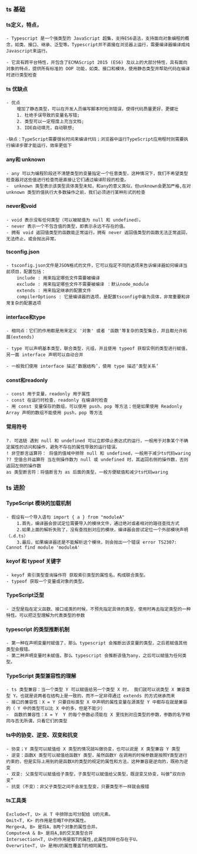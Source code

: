 ### ts 基础

#### ts定义，特点，

    - Typescript 是一个强类型的 JavaScript 超集，支持ES6语法，支持面向对象编程的概念，如类、接口、继承、泛型等。Typescript并不直接在浏览器上运行，需要编译器编译成纯Javascript来运行。

    - 它具有跨平台特性，并包含了ECMAScript 2015 (ES6) 及以上的大部分特性，具有面向对象的特点，提供所有标准的 OOP 功能，如类、接口和模块，使用静态类型并帮助代码在编译时进行类型检查

#### ts 优缺点
    - 优点
        增加了静态类型，可以在开发人员编写脚本时检测错误，使得代码质量更好，更健壮
        1. 杜绝手误导致的变量名写错;
        2. 类型可以一定程度上充当文档;
        3. IDE自动填充，自动联想;

    -缺点：TypeScript需要很长时间来编译代码；浏览器中运行TypeScript应用程时则需要执行编译步骤才能运行，效率更低下
        
#### any和 unknown
    - any 可以为编程阶段还不清楚类型的变量指定一个任意类型，这种情况下，我们不希望类型检查器对这些值进行检查而是直接让它们通过编译阶段的检查。
    -  unknown 类型表示该类型具体类型未知，和any的意义类似，但unknown会更加严格,在对 unknown 类型的值执行大多数操作之前，我们必须进行某种形式的检查

#### never和void
    - void 表示没有任何类型（可以被赋值为 null 和 undefined）。
    - never 表示一个不包含值的类型，即表示永远不存在的值。
    - 拥有 void 返回值类型的函数能正常运行。拥有 never 返回值类型的函数无法正常返回，无法终止，或会抛出异常。

####  tsconfig.json
    - tsconfig.json文件是JSON格式的文件，它可以指定不同的选项来告诉编译器如何编译当前项目，配置包括：
        include : 用来指定哪些文件需要被编译
        exclude : 用来指定哪些文件不需要被编译 ：默认node_module
        extends : 用来指定继承的配置文件
        compilerOptions : 它是编译器的选项，是配置tsconfig中最为具体，非常重要和非常复杂的配置选项

#### interface和type

    - 相同点：它们的作用都是用来定义 '对象' 或者 '函数'等复杂的类型集合，并且都允许拓展(extends)

    - type 可以声明基本类型，联合类型，元组，并且使用 typeof 获取实例的类型进行赋值，另一面 interface 声明可以自动合并

    - 一般我们使用 interface 描述‘数据结构’，使用 type 描述‘类型关系’

#### const和readonly
    - const 用于变量，readonly 用于属性
    - const 在运行时检查，readonly 在编译时检查
    - 用 const 变量保存的数组，可以使用 push，pop 等方法；但是如果使用 Readonly Array 声明的数组不能使用 push，pop 等方法

#### 常用符号
    ?. 可选链 遇到 null 和 undefined 可以立即停止表达式的运行，一般用于对象某个不确定属性的访问和操作，避免不存在的属性导致的运行错误。
    ! 非空断言运算符： 将值的值域中排除 null 和 undefined，一般用于减少ts代码waring
    ?? 空值合并运算符 当左侧操作数为 null 或 undefined 时，其返回右侧的操作数，否则返回左侧的操作数
    as 类型断言符：将值断言为 as 后面的类型，一般方便赋值和减少ts代码waring

### ts 进阶

#### TypeScript 模块的加载机制
    - 假设有一个导入语句 import { a } from "moduleA"
        1.首先，编译器会尝试定位需要导入的模块文件，通过绝对或者相对的路径查找方式
        2.如果上面的解析失败了，没有查找到对应的模块，编译器会尝试定位一个外部模块声明（.d.ts）
        3.最后，如果编译器还是不能解析这个模块，则会抛出一个错误 error TS2307: Cannot find module 'moduleA'

####  keyof 和 typeof 关键字
    - keyof 索引类型查询操作符 获取索引类型的属性名，构成联合类型。
    - typeof 获取一个变量或对象的类型。

#### TypeScript泛型
    - 泛型是指在定义函数、接口或类的时候，不预先指定具体的类型，使用时再去指定类型的一种特性。可以把泛型理解为代表类型的参数

#### typescript 的类型推断机制

    - 第一种在声明变量时赋值了，那么 typescript 会推断出该变量的类型，之后若赋值其他类型会报错。
    - 第二种声明变量时未赋值，那么 typescript 会推断该值为any，之后可以赋值为任何类型。

#### TypeScript 类型兼容性的理解

    - ts 类型兼容：当一个类型 Y 可以赋值给另一个类型 X 时， 我们就可以说类型 X 兼容类型 Y。也就是说两者在结构上是一致的，而不一定非得通过 extends 的方式继承而来
    - 接口的兼容性：X = Y 只要目标类型 X 中声明的属性变量在源类型 Y 中都存在就是兼容的（ Y 中的类型可以比 X 中的多，但是不能少）
    -  函数的兼容性：X = Y  Y 的每个参数必须能在 X 里找到对应类型的参数，参数的名字相同与否无所谓，只看它们的类型

#### ts中的协变、逆变、双变和抗变

    - 协变；Y 类型可以赋值给 X 类型的情况就叫做协变，也可以说是 X 类型兼容 Y 类型
    - 逆变：函数X 类型可以赋值给函数Y 类型，虽然函数Y 在调用的时候参数是按照Y类型进行约束的，但是实际上用到的是函数X的类型的规定的属性和方法，这种兼容是逆向的，既称为逆变
    - 双变: 父类型可以赋值给子类型，子类型可以赋值给父类型，既逆变又协变，叫做“双向协变”
    - 抗变（不变）：非父子类型之间不会发生型变，只要类型不一样就会报错

#### ts工具类

    Exclude<T, U> 从 T 中排除出可分配给 U的元素。
    Omit<T, K> 的作用是忽略T中的K属性。
    Merge<A, B> 是将A，B两个对象的属性合并。
    Compute<A & B> 是将A,B的交叉类型合并
    Intersection<T, U>的作用是取T的属性,此属性同样也存在于U。
    Overwrite<T, U> 是用U的属性覆盖T的相同属性。
